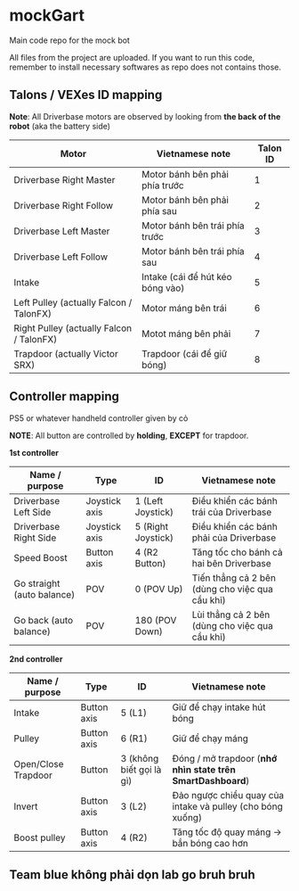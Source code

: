 # mockGart
Main code repo for the mock bot

All files from the project are uploaded.
If you want to run this code, remember to install necessary softwares as repo does not contains those.

## Talons / VEXes ID mapping

**Note**: All Driverbase motors are observed by looking from **the back of the robot** (aka the battery side)

|Motor|Vietnamese note|Talon ID|
|-----|---------------|--------|
|Driverbase Right Master|Motor bánh bên phải phía trước|1|
|Driverbase Right Follow|Motor bánh bên phải phía sau|2|
|Driverbase Left Master|Motor bánh bên trái phía trước|3|
|Driverbase Left Follow|Motor bánh bên trái phía sau|4|
|Intake|Intake (cái để hút kéo bóng vào)|5|
|Left Pulley (actually Falcon / TalonFX)|Motor máng bên trái|6|
|Right Pulley (actually Falcon / TalonFX)|Motot máng bên phải|7|
|Trapdoor (actually Victor SRX)|Trapdoor (cái để giữ bóng)|8|

## Controller mapping

PS5 or whatever handheld controller given by cỏ

**NOTE**: All button are controlled by **holding**, **EXCEPT** for trapdoor.

**1st controller**

|Name / purpose|Type|ID|Vietnamese note|
|--------------|----|--|---------------|
|Driverbase Left Side|Joystick axis|1 (Left Joystick)|Điều khiển các bánh trái của Driverbase|
|Driverbase Right Side|Joystick axis|5 (Right Joystick)|Điều khiển các bánh phải của Driverbase|
|Speed Boost|Button axis|4 (R2 Button)|Tăng tốc cho bánh cả hai bên Driverbase|
|Go straight (auto balance)|POV|0 (POV Up)|Tiến thẳng cả 2 bên (dùng cho việc qua cầu khỉ)|
|Go back (auto balance)|POV|180 (POV Down)|Lùi thẳng cả 2 bên (dùng cho việc qua cầu khỉ)|

**2nd controller**

|Name / purpose|Type|ID|Vietnamese note|
|--------------|----|--|---------------|
|Intake|Button axis|5 (L1)|Giữ để chạy intake hút bóng|
|Pulley|Button axis|6 (R1)|Giữ để chạy máng|
|Open/Close Trapdoor|Button|3 (không biết gọi là gì)|Đóng / mở trapdoor (**nhớ nhìn state trên SmartDashboard**)|
|Invert|Button axis|3 (L2)|Đảo ngược chiều quay của intake và pulley (cho bóng xuống)|
|Boost pulley|Button axis|4 (R2)|Tăng tốc độ quay máng -> bắn bóng cao hơn|

## Team blue không phải dọn lab go bruh bruh
